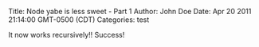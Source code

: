 Title: Node yabe is less sweet - Part 1
Author: John Doe
Date: Apr 20 2011 21:14:00 GMT-0500 (CDT)
Categories: test

It now works recursively!! Success!